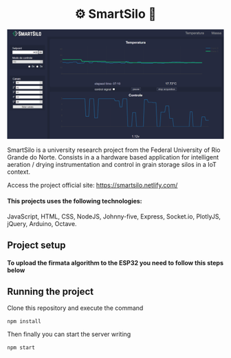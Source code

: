 <h1 align="center"> ⚙ SmartSilo 🌱 </h1>

<div align="center">
    <img src="./screenshots/screenshot.png">
</div>

SmartSilo is a university research project from the Federal University of Rio Grande do Norte. Consists in a a hardware based application for intelligent aeration / drying instrumentation and control in grain storage silos in a IoT context.

Access the project official site: https://smartsilo.netlify.com/

#### This projects uses the following technologies:

JavaScript, HTML, CSS, NodeJS, Johnny-five, Express, Socket.io, PlotlyJS, jQuery, Arduino, Octave.

## Project setup

#### To upload the firmata algorithm to the ESP32 you need to follow this steps below 

## Running the project 

Clone this repository and execute the command 

```
npm install
```

Then finally you can start the server writing 

```
npm start 
```
